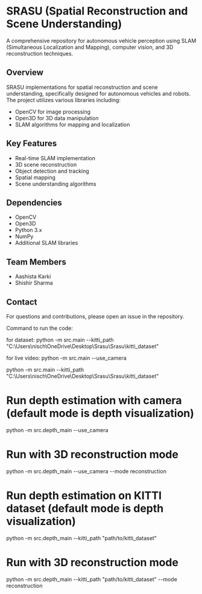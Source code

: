 # SRASU (Spatial Reconstruction and Scene Understanding)

A comprehensive repository for autonomous vehicle perception using SLAM (Simultaneous Localization and Mapping), computer vision, and 3D reconstruction techniques.

## Overview

SRASU implementations for spatial reconstruction and scene understanding, specifically designed for autonomous vehicles and robots. The project utilizes various libraries including:

- OpenCV for image processing
- Open3D for 3D data manipulation
- SLAM algorithms for mapping and localization

## Key Features

- Real-time SLAM implementation
- 3D scene reconstruction
- Object detection and tracking
- Spatial mapping
- Scene understanding algorithms

## Dependencies

- OpenCV
- Open3D
- Python 3.x
- NumPy
- Additional SLAM libraries

## Team Members

- Aashista Karki
- Shishir Sharma

## Contact

For questions and contributions, please open an issue in the repository.

Command to run the code:

for dataset:
python -m src.main --kitti_path "C:\Users\nisch\OneDrive\Desktop\Srasu\Srasu\kitti_dataset"

for live video:
python -m src.main --use_camera

python -m src.main --kitti_path "C:\Users\nisch\OneDrive\Desktop\Srasu\Srasu\kitti_dataset"


# Run depth estimation with camera (default mode is depth visualization)
python -m src.depth_main --use_camera

# Run with 3D reconstruction mode
python -m src.depth_main --use_camera --mode reconstruction


# Run depth estimation on KITTI dataset (default mode is depth visualization)
python -m src.depth_main --kitti_path "path/to/kitti_dataset"

# Run with 3D reconstruction mode
python -m src.depth_main --kitti_path "path/to/kitti_dataset" --mode reconstruction
